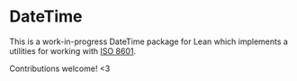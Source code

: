 # DateTime

This is a work-in-progress DateTime package for Lean which implements a
utilities for working with [ISO 8601](https://en.wikipedia.org/wiki/ISO_8601).

Contributions welcome! <3
